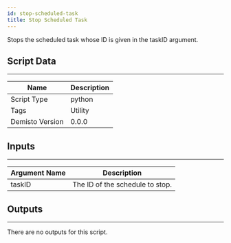 ```yaml
---
id: stop-scheduled-task
title: Stop Scheduled Task
---
```


Stops the scheduled task whose ID is given in the taskID argument.

## Script Data
---

| **Name** | **Description** |
| --- | --- |
| Script Type | python |
| Tags | Utility |
| Demisto Version | 0.0.0 |

## Inputs
---

| **Argument Name** | **Description** |
| --- | --- |
| taskID | The ID of the schedule to stop. |

## Outputs
---
There are no outputs for this script.
